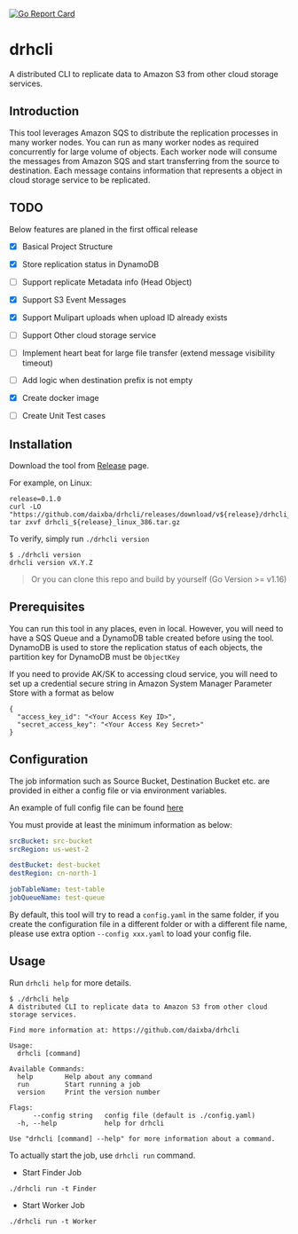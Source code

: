 [![Go Report Card](https://goreportcard.com/badge/github.com/daixba/drhcli)](https://goreportcard.com/report/github.com/daixba/drhcli)


# drhcli

A distributed CLI to replicate data to Amazon S3 from other cloud storage services.

## Introduction

This tool leverages Amazon SQS to distribute the replication processes in many worker nodes. You can run as many worker nodes as required concurrently for large volume of objects. Each worker node will consume the messages from Amazon SQS and start transferring from the source to destination. Each message contains information that represents a object in cloud storage service to be replicated.


## TODO

Below features are planed in the first offical release

- [x] Basical Project Structure
- [x] Store replication status in DynamoDB
- [ ] Support replicate Metadata info (Head Object)
- [x] Support S3 Event Messages
- [x] Support Mulipart uploads when upload ID already exists
- [ ] Support Other cloud storage service
- [ ] Implement heart beat for large file transfer (extend message visibility timeout)
- [ ] Add logic when destination prefix is not empty
- [x] Create docker image
- [ ] Create Unit Test cases


## Installation

Download the tool from [Release](https://github.com/daixba/drhcli/releases) page.

For example, on Linux:
```
release=0.1.0
curl -LO "https://github.com/daixba/drhcli/releases/download/v${release}/drhcli_${release}_linux_386.tar.gz"
tar zxvf drhcli_${release}_linux_386.tar.gz
```



To verify, simply run `./drhcli version`
```
$ ./drhcli version
drhcli version vX.Y.Z
```

> Or you can clone this repo and build by yourself (Go Version >= v1.16)


## Prerequisites

You can run this tool in any places, even in local. However, you will need to have a SQS Queue and a DynamoDB table created before using the tool. DynamoDB is used to store the replication status of each objects, the partition key for DynamoDB must be `ObjectKey`

If you need to provide AK/SK to accessing cloud service, you will need to set up a credential secure string in Amazon System Manager Parameter Store with a format as below

```
{
  "access_key_id": "<Your Access Key ID>",
  "secret_access_key": "<Your Access Key Secret>"
}
```

## Configuration

The job information such as Source Bucket, Destination Bucket etc. are provided in either a config file or via environment variables. 

An example of full config file can be found [here](./config-example.yaml) 

You must provide at least the minimum information as below:
```yaml
srcBucket: src-bucket
srcRegion: us-west-2

destBucket: dest-bucket
destRegion: cn-north-1

jobTableName: test-table
jobQueueName: test-queue
```

By default, this tool will try to read a `config.yaml` in the same folder, if you create the configuration file in a different folder or with a different file name, please use extra option `--config xxx.yaml` to load your config file.


## Usage

Run `drhcli help` for more details.
```
$ ./drhcli help
A distributed CLI to replicate data to Amazon S3 from other cloud storage services.

Find more information at: https://github.com/daixba/drhcli

Usage:
  drhcli [command]

Available Commands:
  help        Help about any command
  run         Start running a job
  version     Print the version number

Flags:
      --config string   config file (default is ./config.yaml)
  -h, --help            help for drhcli

Use "drhcli [command] --help" for more information about a command.
```

To actually start the job, use `drhcli run` command.

- Start Finder Job

```
./drhcli run -t Finder
```

- Start Worker Job

```
./drhcli run -t Worker
```

